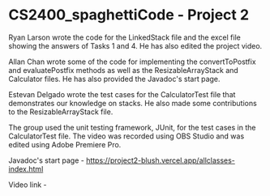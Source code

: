 # CS2400_spaghettiCode - Project 2

Ryan Larson wrote the code for the LinkedStack file and the excel file showing the answers of Tasks 1 and 4. He has also edited the project video.

Allan Chan wrote some of the code for implementing the convertToPostfix and evaluatePostfix methods as well as the ResizableArrayStack and Calculator files. 
He has also provided the Javadoc's start page.

Estevan Delgado wrote the test cases for the CalculatorTest file that demonstrates our knowledge on stacks. He also made some contributions to the 
ResizableArrayStack file.

The group used the unit testing framework, JUnit, for the test cases in the CalculatorTest file. The video was recorded using OBS Studio and was edited using 
Adobe Premiere Pro.

Javadoc's start page - https://project2-blush.vercel.app/allclasses-index.html

Video link - 
